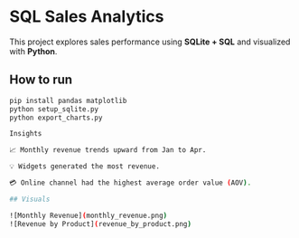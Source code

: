 # SQL Sales Analytics

This project explores sales performance using **SQLite + SQL** and visualized with **Python**.

## How to run
```bash
pip install pandas matplotlib
python setup_sqlite.py
python export_charts.py

Insights

📈 Monthly revenue trends upward from Jan to Apr.

💡 Widgets generated the most revenue.

💳 Online channel had the highest average order value (AOV).

## Visuals

![Monthly Revenue](monthly_revenue.png)
![Revenue by Product](revenue_by_product.png)




